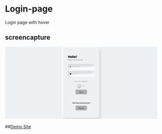 # Login-page
Login page with hover

## screencapture
![page screencapture](https://github.com/Mehyar-Farzat/Login-page/blob/main/screencapture.png)


##[Demo Site](https://mehyar-farzat.github.io/Login-page/)
